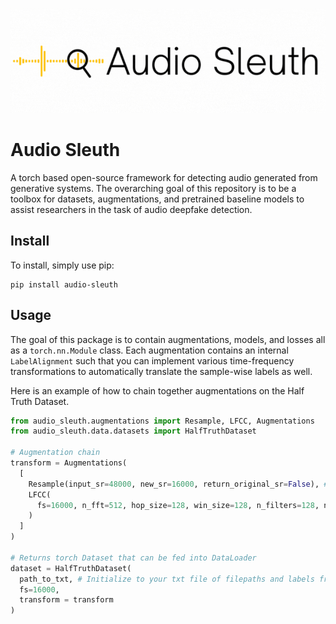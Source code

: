 <p align="center">
  <img src="assets/header.gif" alt="animated" />
</p>


# Audio Sleuth 

A torch based open-source framework for detecting audio generated from generative systems. The overarching goal of this repository is to be a toolbox for datasets, augmentations, and pretrained baseline models to assist researchers in the task of audio deepfake detection.

## Install

To install, simply use pip:

```
pip install audio-sleuth
```

## Usage

The goal of this package is to contain augmentations, models, and losses all as a `torch.nn.Module` class. Each augmentation contains an internal `LabelAlignment` such that you can implement various time-frequency transformations to automatically translate the sample-wise labels as well. 

Here is an example of how to chain together augmentations on the Half Truth Dataset.

```python
from audio_sleuth.augmentations import Resample, LFCC, Augmentations
from audio_sleuth.data.datasets import HalfTruthDataset 

# Augmentation chain
transform = Augmentations(
  [
    Resample(input_sr=48000, new_sr=16000, return_original_sr=False), # Downsample block
    LFCC(
      fs=16000, n_fft=512, hop_size=128, win_size=128, n_filters=128, n_lfcc=40 # LFCC augmentation
    )
  ]
)

# Returns torch Dataset that can be fed into DataLoader
dataset = HalfTruthDataset(
  path_to_txt, # Initialize to your txt file of filepaths and labels from dataset
  fs=16000,
  transform = transform
)
```